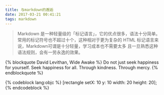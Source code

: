 ```yaml
---
title: 与markdown的邂逅
date: 2017-03-21 00:41:21
tags: markdown
---
```


>Markdown 是一种轻量级的「标记语言」，它的优点很多，语法十分简单。
>常用的标记符号也不超过十个，这种相对于更为复杂的 HTML 
>标记语言来说，Markdown可谓是十分轻量，学习成本也不需要太多
>且一旦熟悉这种语法规则，会有一劳永逸的效果。

{% blockquote David Levithan, Wide Awake %}
Do not just seek happiness for yourself. Seek happiness for all. Through kindness. Through mercy.
{% endblockquote %}

{% codeblock lang:objc %}
[rectangle setX: 10 y: 10 width: 20 height: 20];
{% endcodeblock %}
